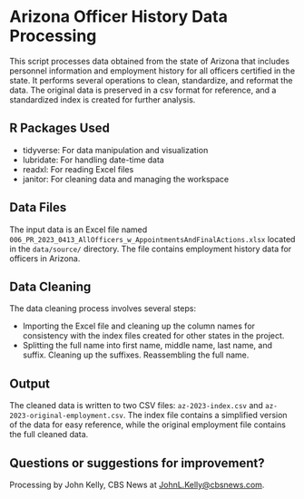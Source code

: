 # Arizona Officer History Data Processing

This script processes data obtained from the state of Arizona that includes personnel information and employment history for all officers certified in the state. It performs several operations to clean, standardize, and reformat the data. The original data is preserved in a csv format for reference, and a standardized index is created for further analysis.

## R Packages Used

- tidyverse: For data manipulation and visualization
- lubridate: For handling date-time data
- readxl: For reading Excel files
- janitor: For cleaning data and managing the workspace

## Data Files

The input data is an Excel file named `006_PR_2023_0413_AllOfficers_w_AppointmentsAndFinalActions.xlsx` located in the `data/source/` directory. The file contains employment history data for officers in Arizona.

## Data Cleaning

The data cleaning process involves several steps:

- Importing the Excel file and cleaning up the column names for consistency with the index files created for other states in the project.
- Splitting the full name into first name, middle name, last name, and suffix. Cleaning up the suffixes. Reassembling the full name.

## Output

The cleaned data is written to two CSV files: `az-2023-index.csv` and `az-2023-original-employment.csv`. The index file contains a simplified version of the data for easy reference, while the original employment file contains the full cleaned data.

## Questions or suggestions for improvement?

Processing by John Kelly, CBS News at JohnL.Kelly@cbsnews.com.

